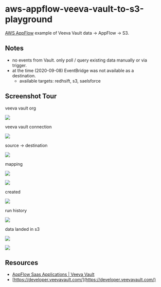 # aws-appflow-veeva-vault-to-s3-playground

[AWS AppFlow](https://aws.amazon.com/appflow/) example of Veeva Vault data -> AppFlow -> S3.

## Notes

* no events from Vault.  only poll / query existing data manually or via trigger.
* at the time (2020-09-08) EventBridge was not available as a destination.
  * available targets: redhsift, s3, saelsforce

## Screenshot Tour

veeva vault org

![](https://www.evernote.com/l/AAGxHwv8cW9MeIDr3Cz9Duqg7wr5Oj6ukrkB/image.png)


veeva vault connection

![](https://www.evernote.com/l/AAHRq_vW-vNLlIsvbObynfHTqtZdZz1Q1gAB/image.png)

source -> destination

![](https://www.evernote.com/l/AAFCvNEVU0BN-YZKQZibgPJBqJzrMcfs0LEB/image.png)

mapping

![](https://www.evernote.com/l/AAFUFvxxDcVJJLSOtBohXBcELSRI6VQrC7cB/image.png)

![](https://www.evernote.com/l/AAGCQd2v2sVAe4sOxBweWzz-O6iZdj93ENYB/image.png)

created

![](https://www.evernote.com/l/AAHfQEEVKGFNVbg_ir7aBoxYBVwjhYcpDZkB/image.png)


run history

![](https://www.evernote.com/l/AAEW45w_DDJIgbJm_ucY-uMGAxoohGZ8AwwB/image.png)

data landed in s3

![](https://www.evernote.com/l/AAE_dm6okTFHs6TCPnRfFcmAdBo-yIVHs7YB/image.png)

![](https://www.evernote.com/l/AAFejlfQEE1J1LfEmGJ-hra2Tn3FRWgKzVsB/image.png)

## Resources

* [AppFlow Saas Applications | Veeva Vault](https://aws.amazon.com/appflow/integrations/#Veeva)
* [https://developer.veevavault.com/](https://developer.veevavault.com/)